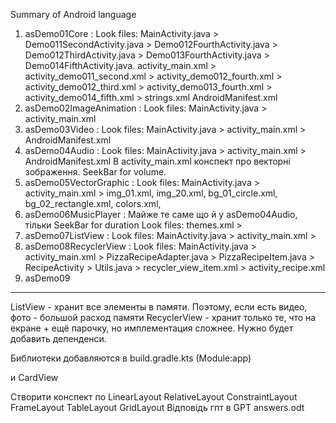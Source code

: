 Summary of Android language

1) asDemo01Core :
    Look files: MainActivity.java > Demo011SecondActivity.java > Demo012FourthActivity.java > Demo012ThirdActivity.java > Demo013FourthActivity.java > Demo014FifthActivity.java.
                activity_main.xml > activity_demo011_second.xml > activity_demo012_fourth.xml > activity_demo012_third.xml > activity_demo013_fourth.xml > activity_demo014_fifth.xml > strings.xml
                AndroidManifest.xml
2) asDemo02ImageAnimation : 
     Look files: MainActivity.java > activity_main.xml
3) asDemo03Video :
   Look files: MainActivity.java > activity_main.xml > AndroidManifest.xml
4) asDemo04Audio :
   Look files: MainActivity.java > activity_main.xml > AndroidManifest.xml
   В activity_main.xml конспект про векторні зображення.
   SeekBar for volume.
5) asDemo05VectorGraphic :
   Look files: MainActivity.java > activity_main.xml > img_01.xml, img_20.xml, bg_01_circle.xml, bg_02_rectangle.xml, colors.xml,
6) asDemo06MusicPlayer : Майже те саме що й у asDemo04Audio, тільки SeekBar for duration
   Look files: themes.xml > 
7) asDemo07ListView :
   Look files: MainActivity.java > activity_main.xml > 
8) asDemo08RecyclerView :
   Look files: MainActivity.java > activity_main.xml > PizzaRecipeAdapter.java > PizzaRecipeItem.java
               > RecipeActivity > Utils.java > recycler_view_item.xml > activity_recipe.xml
9) asDemo09


******

ListView - хранит все элементы в памяти. Поэтому, если есть видео, фото - большой расход памяти
RecyclerView - хранит только те, что на екране + ещё парочку, но имплементация сложнее. Нужно будет добавить депенденси.

Библиотеки добавляются в build.gradle.kts (Module:app)

и CardView

Створити конспект по 
LinearLayout
RelativeLayout
ConstraintLayout
FrameLayout
TableLayout
GridLayout
Відповідь гпт в GPT answers.odt



    
